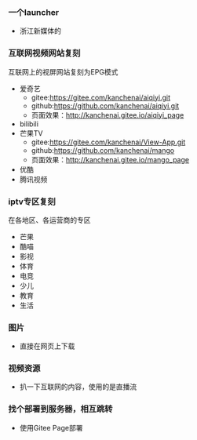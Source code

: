 ### 一个launcher
* 浙江新媒体的
### 互联网视频网站复刻
互联网上的视屏网站复刻为EPG模式
* 爱奇艺 
  * gitee:https://gitee.com/kanchenai/aiqiyi.git  
  * github:https://github.com/kanchenai/aiqiyi.git  
  * 页面效果：http://kanchenai.gitee.io/aiqiyi_page
* bilibili
* 芒果TV 
  * gitee:https://gitee.com/kanchenai/View-App.git  
  * github:https://github.com/kanchenai/mango
  * 页面效果：http://kanchenai.gitee.io/mango_page
* 优酷
* 腾讯视频

### iptv专区复刻
在各地区、各运营商的专区
* 芒果
* 酷喵
* 影视
* 体育
* 电竞
* 少儿
* 教育
* 生活

### 图片
* 直接在网页上下载

### 视频资源
* 扒一下互联网的内容，使用的是直播流

### 找个部署到服务器，相互跳转

* 使用Gitee Page部署
